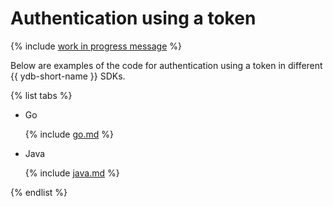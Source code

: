 # Authentication using a token

{% include [work in progress message](../../_includes/addition.md) %}

Below are examples of the code for authentication using a token in different {{ ydb-short-name }} SDKs.

{% list tabs %}

- Go

  {% include [go.md](access_token/go.md) %}

- Java

  {% include [java.md](access_token/java.md) %}


{% endlist %}

